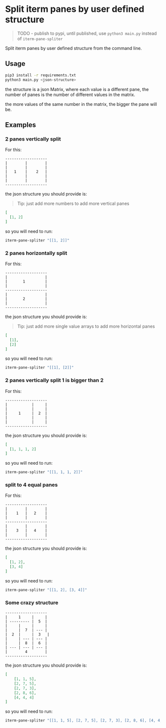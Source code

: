 # Split iterm panes by user defined structure

> TODO - publish to pypi, until published, use `python3 main.py` instead of `iterm-pane-spliter`

Split iterm panes by user defined structure from the command line.

## Usage
```bash
pip3 install -r requirements.txt
python3 main.py <json-structure>
```

the structure is a json Matrix, where each value is a different pane, the number of panes is the number of different values in the matrix.

the more values of the same number in the matrix, the bigger the pane will be.

## Examples

### 2 panes vertically split
For this:
```
-------------------
|        |        |
|        |        |
|   1    |    2   |
|        |        |
|        |        |
-------------------
```

the json structure you should provide is:
> Tip: just add more numbers to add more vertical panes
```json
[
  [1, 2]
]
```

so you will need to run:
```bash
iterm-pane-spliter "[[1, 2]]"
```

### 2 panes horizontally split
For this:
```
-------------------
|                 |
|       1         |
|                 |
-------------------
|                 |
|       2         |
|                 |
-------------------
```

the json structure you should provide is:
> Tip: just add more single value arrays to add more horizontal panes
```json
[
  [1],
  [2]
]
```

so you will need to run:
```bash
iterm-pane-spliter "[[1], [2]]"
```

### 2 panes vertically split 1 is bigger than 2
For this:
```
-------------------
|           |     |
|           |     |
|     1     |  2  |
|           |     |
|           |     |
-------------------
```

the json structure you should provide is:
```json
[
  [1, 1, 1, 2]
]
```

so you will need to run:
```bash
iterm-pane-spliter "[[1, 1, 1, 2]]"
```




### split to 4 equal panes
For this:
```
-------------------
|        |        |
|    1   |   2    |
|        |        |
-------------------
|        |        |
|    3   |   4    |
|        |        |
-------------------
```

the json structure you should provide is:
```json
[
  [1, 2],
  [3, 4]
]
```

so you will need to run:
```bash
iterm-pane-spliter "[[1, 2], [3, 4]]"
```


### Some crazy structure
```
-------------------
|     1     |     |
| --------- |  5  |
|     |     |     |
|     |  7  | --- |
|  2  |     |  3   |
|     | --- | --- |
|     |  8  |  6  |
| --- | --- | --- |
|        4        |
-------------------
```

the json structure you should provide is:
```json
[
    [1, 1, 5],
    [2, 7, 5],
    [2, 7, 3],
    [2, 8, 6],
    [4, 4, 4]
]
```

so you will need to run:
```bash
iterm-pane-spliter "[[1, 1, 5], [2, 7, 5], [2, 7, 3], [2, 8, 6], [4, 4, 4]]"
```




